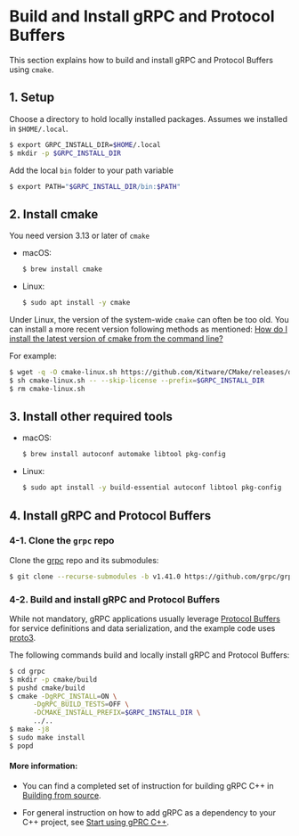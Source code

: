 # Build and Install gRPC and Protocol Buffers

This section explains how to build and install gRPC and Protocol Buffers using `cmake`.

## 1. Setup

Choose a directory to hold locally installed packages. Assumes we installed in `$HOME/.local`.

```bash
$ export GRPC_INSTALL_DIR=$HOME/.local
$ mkdir -p $GRPC_INSTALL_DIR
```

Add the local `bin` folder to your path variable

```bash
$ export PATH="$GRPC_INSTALL_DIR/bin:$PATH"
```

## 2. Install cmake

You need version 3.13 or later of `cmake`

- macOS:

    ```bash
    $ brew install cmake
    ```

- Linux:

    ```bash
    $ sudo apt install -y cmake
    ```

Under Linux, the version of the system-wide `cmake` can often be too old. You can install a more recent version following methods as mentioned: [How do I install the latest version of cmake from the command line?](https://askubuntu.com/questions/355565/how-do-i-install-the-latest-version-of-cmake-from-the-command-line)

For example:

```bash
$ wget -q -O cmake-linux.sh https://github.com/Kitware/CMake/releases/download/v3.19.6/cmake-3.19.6-Linux-x86_64.sh
$ sh cmake-linux.sh -- --skip-license --prefix=$GRPC_INSTALL_DIR
$ rm cmake-linux.sh
```

## 3. Install other required tools

- macOS:

    ```bash
    $ brew install autoconf automake libtool pkg-config
    ```

- Linux:

    ```bash
    $ sudo apt install -y build-essential autoconf libtool pkg-config
    ```

## 4. Install gRPC and Protocol Buffers

### 4-1. Clone the `grpc` repo

Clone the [grpc](https://github.com/grpc/grpc) repo and its submodules:

```bash
$ git clone --recurse-submodules -b v1.41.0 https://github.com/grpc/grpc
```

### 4-2. Build and install gRPC and Protocol Buffers

While not mandatory, gRPC applications usually leverage [Protocol Buffers](https://developers.google.com/protocol-buffers) for service definitions and data serialization, and the example code uses [proto3](https://developers.google.com/protocol-buffers/docs/proto3).

The following commands build and locally install gRPC and Protocol Buffers:

```bash
$ cd grpc
$ mkdir -p cmake/build
$ pushd cmake/build
$ cmake -DgRPC_INSTALL=ON \
      -DgRPC_BUILD_TESTS=OFF \
      -DCMAKE_INSTALL_PREFIX=$GRPC_INSTALL_DIR \
      ../..
$ make -j8
$ sudo make install
$ popd
```

#### More information:

- You can find a completed set of instruction for building gRPC C++ in [Building from source](https://github.com/grpc/grpc/blob/master/BUILDING.md#build-from-source).

- For general instruction on how to add gRPC as a dependency to your C++ project, see [Start using gPRC C++](https://github.com/grpc/grpc/tree/master/src/cpp#to-start-using-grpc-c).
